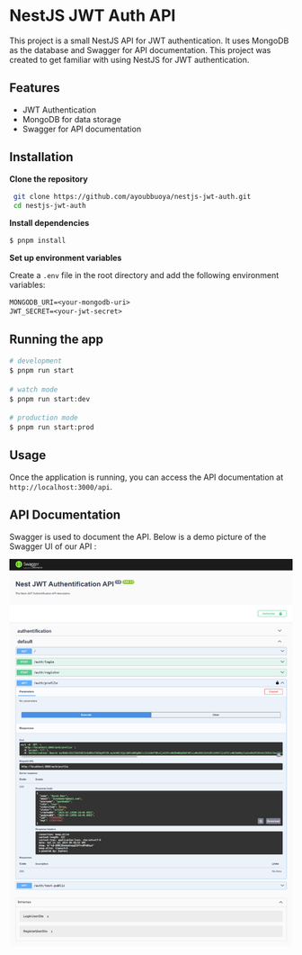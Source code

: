 # NestJS JWT Auth API

This project is a small NestJS API for JWT authentication. It uses MongoDB as the database and Swagger for API documentation. This project was created to get familiar with using NestJS for JWT authentication.

## Features

- JWT Authentication
- MongoDB for data storage
- Swagger for API documentation

## Installation

**Clone the repository**

```bash
 git clone https://github.com/ayoubbuoya/nestjs-jwt-auth.git
 cd nestjs-jwt-auth
```

**Install dependencies**

```bash
$ pnpm install
```

**Set up environment variables**

Create a `.env` file in the root directory and add the following environment variables:

```env
MONGODB_URI=<your-mongodb-uri>
JWT_SECRET=<your-jwt-secret>
```

## Running the app

```bash
# development
$ pnpm run start

# watch mode
$ pnpm run start:dev

# production mode
$ pnpm run start:prod
```

## Usage

Once the application is running, you can access the API documentation at `http://localhost:3000/api`.

## API Documentation

Swagger is used to document the API. Below is a demo picture of the Swagger UI of our API :

![Swagger UI](./swagger-demo.png)
